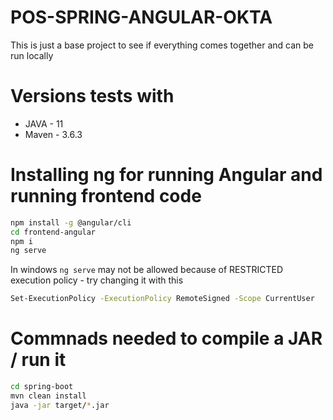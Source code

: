 # POS-SPRING-ANGULAR-OKTA

This is just a base project to see if everything comes together and can be run locally

# Versions tests with

- JAVA - 11
- Maven - 3.6.3

# Installing ng for running Angular and running frontend code

```bash
npm install -g @angular/cli
cd frontend-angular
npm i
ng serve
```

In windows `ng serve` may not be allowed because of RESTRICTED execution policy - try changing it with this

```bash
Set-ExecutionPolicy -ExecutionPolicy RemoteSigned -Scope CurrentUser
```

# Commnads needed to compile a JAR / run it

```bash
cd spring-boot
mvn clean install
java -jar target/*.jar
```
